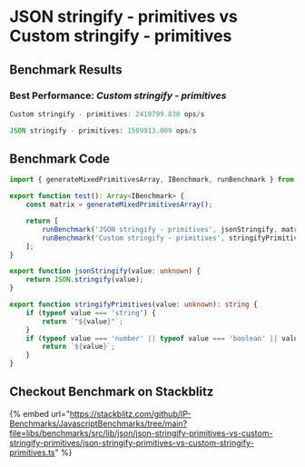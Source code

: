 # JSON stringify - primitives vs Custom stringify - primitives

## Benchmark Results

### Best Performance: _Custom stringify - primitives_

```typescript
Custom stringify - primitives: 2410799.830 ops/s
```

```typescript
JSON stringify - primitives: 1509913.009 ops/s
```

## Benchmark Code

```typescript
import { generateMixedPrimitivesArray, IBenchmark, runBenchmark } from '@javascript-benchmarks/shared';

export function test(): Array<IBenchmark> {
    const matrix = generateMixedPrimitivesArray();

    return [
        runBenchmark('JSON stringify - primitives', jsonStringify, matrix),
        runBenchmark('Custom stringify - primitives', stringifyPrimitives, matrix),
    ];
}

export function jsonStringify(value: unknown) {
    return JSON.stringify(value);
}

export function stringifyPrimitives(value: unknown): string {
    if (typeof value === 'string') {
        return `"${value}"`;
    }
    if (typeof value === 'number' || typeof value === 'boolean' || value === null) {
        return `${value}`;
    }
}
```

## Checkout Benchmark on Stackblitz

{% embed url="https://stackblitz.com/github/IP-Benchmarks/JavascriptBenchmarks/tree/main?file=libs/benchmarks/src/lib/json/json-stringify-primitives-vs-custom-stringify-primitives/json-stringify-primitives-vs-custom-stringify-primitives.ts" %}
